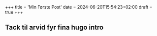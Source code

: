 +++
title = 'Min Første Post'
date = 2024-06-20T15:54:23+02:00
draft = true
+++

## Tack til arvid fyr fina hugo intro
